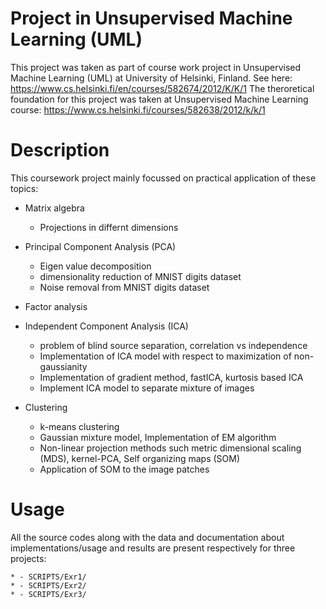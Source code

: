 # Project in Unsupervised Machine Learning (UML)

This project was taken as part of course work project in Unsupervised Machine Learning (UML) at University of Helsinki, Finland. See here: https://www.cs.helsinki.fi/en/courses/582674/2012/K/K/1 
The theroretical foundation for this project was taken at Unsupervised Machine Learning course: https://www.cs.helsinki.fi/courses/582638/2012/k/k/1

# Description
This coursework project mainly focussed on practical application of these topics:

* Matrix algebra
    * Projections in differnt dimensions
* Principal Component Analysis (PCA)
	* Eigen value decomposition
	* dimensionality reduction of MNIST digits dataset
	* Noise removal from MNIST digits dataset
* Factor analysis

* Independent Component Analysis (ICA)
    * problem of blind source separation, correlation vs independence
    * Implementation of ICA model with respect to maximization of non-gaussianity
    * Implementation of gradient method, fastICA, kurtosis based ICA
    * Implement ICA model to separate mixture of images
* Clustering
    * k-means clustering
    * Gaussian mixture model, Implementation of EM algorithm
    * Non-linear projection methods such metric dimensional scaling (MDS), kernel-PCA, Self organizing maps (SOM)
    * Application of SOM to the image patches
# Usage
All the source codes along with the data and documentation about implementations/usage and results are present respectively for three projects:

	* - SCRIPTS/Exr1/ 
	* - SCRIPTS/Exr2/
	* - SCRIPTS/Exr3/





